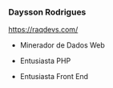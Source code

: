 ### Daysson Rodrigues

https://raqdevs.com/

- Minerador de Dados Web
- Entusiasta PHP
- Entusiasta Front End

  ##
